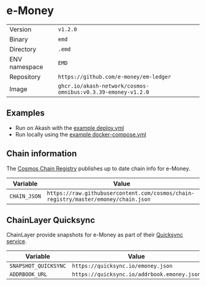 # e-Money

| | |
|---|---|
|Version|`v1.2.0`|
|Binary|`emd`|
|Directory|`.emd`|
|ENV namespace|`EMD`|
|Repository|`https://github.com/e-money/em-ledger`|
|Image|`ghcr.io/akash-network/cosmos-omnibus:v0.3.39-emoney-v1.2.0`|

## Examples

- Run on Akash with the [example deploy.yml](./deploy.yml)
- Run locally using the [example docker-compose.yml](./docker-compose.yml)

## Chain information

The [Cosmos Chain Registry](https://github.com/cosmos/chain-registry) publishes up to date chain info for e-Money.

|Variable|Value|
|---|---|
|`CHAIN_JSON`|`https://raw.githubusercontent.com/cosmos/chain-registry/master/emoney/chain.json`|

## ChainLayer Quicksync

ChainLayer provide snapshots for e-Money as part of their [Quicksync service](https://quicksync.io/networks/emoney.html).

|Variable|Value|
|---|---|
|`SNAPSHOT_QUICKSYNC`|`https://quicksync.io/emoney.json`|
|`ADDRBOOK_URL`|`https://quicksync.io/addrbook.emoney.json`|
